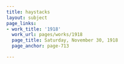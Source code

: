 ```yaml
---
title: haystacks
layout: subject
page_links:
- work_title: '1918'
  work_url: pages/works/1918
  page_title: Saturday, November 30, 1918
  page_anchor: page-713

---
```

